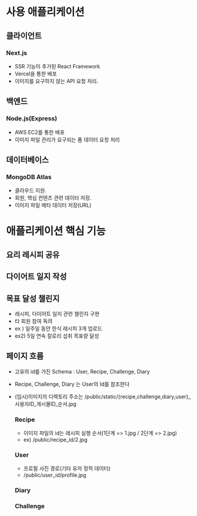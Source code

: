 # 사용 애플리케이션
## 클라이언트 
### Next.js 
- SSR 기능이 추가된 React Framework
- Vercel을 통한 배포
- 이미지를 요구하지 않는 API 요청 처리.
## 백엔드 
### Node.js(Express) 
- AWS EC2를 통한 배포
- 이미지 파일 관리가 요구되는 폼 데이터 요청 처리
## 데이터베이스 
### MongoDB Atlas 
- 클라우드 지원.
- 회원, 핵심 컨텐츠 관련 데이터 저장.
- 이미지 파일 메타 데이터 저장(URL)

# 애플리케이션 핵심 기능


## 요리 레시피 공유

##  다이어트 일지 작성

## 목표 달성 챌린지

- 레시피, 다이어트 일지 관련 챌린지 구현
- 타 회원 참여 독려
- ex ) 일주일 동안 한식 레시피 3개 업로드
- ex2) 5일 연속 칼로리 섭취 목표량 달성

## 페이지 흐름

- 고유의 id를 가진 Schema : User, Recipe, Challenge, Diary

- Recipe, Challenge, Diary 는 User의 Id를 참조한다

- (임시)이미지의 디렉토리 주소는 /public/static/{recipe,challenge,diary,user}_사용자ID_게시물ID_순서.jpg

  ### Recipe

  - 이미지 파일의 id는 레시피 실행 순서(1단계 => 1.jpg / 2단계 => 2.jpg)
  - ex) /public/recipe_id/2.jpg

  ### User

  - 프로필 사진 경로(기타 유저 정적 데이터)
  - /public/user_id/profile.jpg

  ### Diary

  ### Challenge
